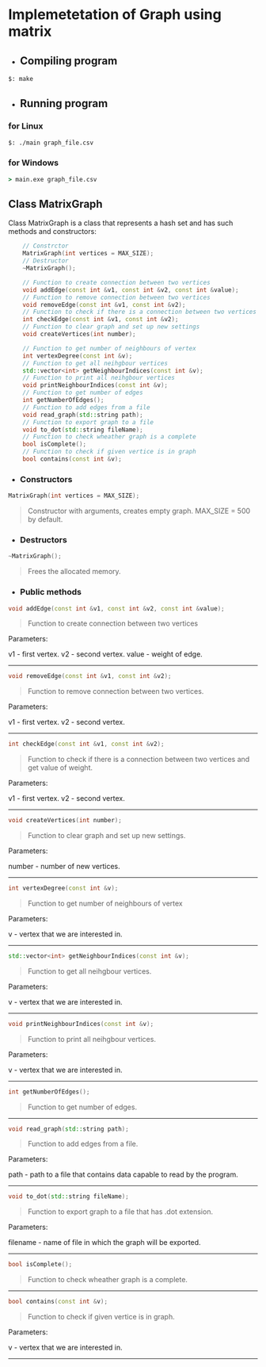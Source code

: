 # Implemetetation of Graph using matrix

- ## Compiling program

```bash
$: make
```

- ## Running program

### for Linux

```bash
$: ./main graph_file.csv
```

### for Windows

```cmd
> main.exe graph_file.csv
```

## Class MatrixGraph

Class MatrixGraph is a class that represents a hash set and has such methods and constructors:

````c++
    // Constrctor
    MatrixGraph(int vertices = MAX_SIZE);
    // Destructor
    ~MatrixGraph();

    // Function to create connection between two vertices
    void addEdge(const int &v1, const int &v2, const int &value);
    // Function to remove connection between two vertices
    void removeEdge(const int &v1, const int &v2);
    // Function to check if there is a connection between two vertices and get value of weight
    int checkEdge(const int &v1, const int &v2);
    // Function to clear graph and set up new settings
    void createVertices(int number);

    // Function to get number of neighbours of vertex
    int vertexDegree(const int &v);
    // Function to get all neihgbour vertices
    std::vector<int> getNeighbourIndices(const int &v);
    // Function to print all neihgbour vertices
    void printNeighbourIndices(const int &v);
    // Function to get number of edges
    int getNumberOfEdges();
    // Function to add edges from a file
    void read_graph(std::string path);
    // Function to export graph to a file
    void to_dot(std::string fileName);
    // Function to check wheather graph is a complete
    bool isComplete();
    // Function to check if given vertice is in graph
    bool contains(const int &v);
````

- ### Constructors

```C++
MatrixGraph(int vertices = MAX_SIZE);
```

> Constructor with arguments, creates empty graph. MAX_SIZE = 500 by default.

- ### Destructors

```C++
~MatrixGraph();
```

> Frees the allocated memory.

- ### Public methods

```C++
void addEdge(const int &v1, const int &v2, const int &value);
```

> Function to create connection between two vertices

Parameters:

v1 - first vertex.
v2 - second vertex.
value - weight of edge.

---

```C++
void removeEdge(const int &v1, const int &v2);
```

> Function to remove connection between two vertices.

Parameters:

v1 - first vertex.
v2 - second vertex.

---

```C++
int checkEdge(const int &v1, const int &v2);
```

> Function to check if there is a connection between two vertices and get value of weight.  

Parameters:

v1 - first vertex.
v2 - second vertex.

---

```C++
void createVertices(int number);
```

> Function to clear graph and set up new settings.

Parameters:

number - number of new vertices.

---

```C++
int vertexDegree(const int &v);
```

> Function to get number of neighbours of vertex

Parameters:

v - vertex that we are interested in.

---

```C++
std::vector<int> getNeighbourIndices(const int &v);
```

> Function to get all neihgbour vertices.

Parameters:

v - vertex that we are interested in.

---

```C++
void printNeighbourIndices(const int &v);
```

> Function to print all neihgbour vertices.

Parameters:

v - vertex that we are interested in.

---

```C++
int getNumberOfEdges();
```

> Function to get number of edges.

---

```C++
void read_graph(std::string path);
```

> Function to add edges from a file.

Parameters:

path - path to a file that contains data capable to read by the program.

---

```C++
void to_dot(std::string fileName);
```

> Function to export graph to a file that has .dot extension.

Parameters:

filename - name of file in which the graph will be exported.

---

```C++
bool isComplete();
```

> Function to check wheather graph is a complete.

---

```C++
bool contains(const int &v);
```

> Function to check if given vertice is in graph.

Parameters:

v - vertex that we are interested in.

---
